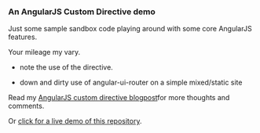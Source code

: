 ### An AngularJS Custom Directive demo

Just some sample sandbox code playing around with some core AngularJS features.

Your mileage my vary.

* note the use of the <sortable tag> directive.

* down and dirty use of angular-ui-router on a simple mixed/static site

Read my [AngularJS custom directive blogpost](http://tomnorian.com/angularjs-directives-with-actions.html)for more thoughts and comments.

Or [click for a live demo of this repository](http://rankarooski.com/#/angular-directive-demo).